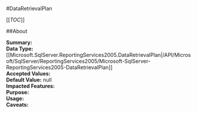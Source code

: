 #DataRetrievalPlan

[[_TOC_]]

##About

**Summary:** <remarks />  
**Data Type:** [[Microsoft.SqlServer.ReportingServices2005.DataRetrievalPlan|/API/Microsoft/SqlServer/ReportingServices2005/Microsoft-SqlServer-ReportingServices2005-DataRetrievalPlan]]  
**Accepted Values:**   
**Default Value:** null  
**Impacted Features:**   
**Purpose:**   
**Usage:**   
**Caveats:**   

